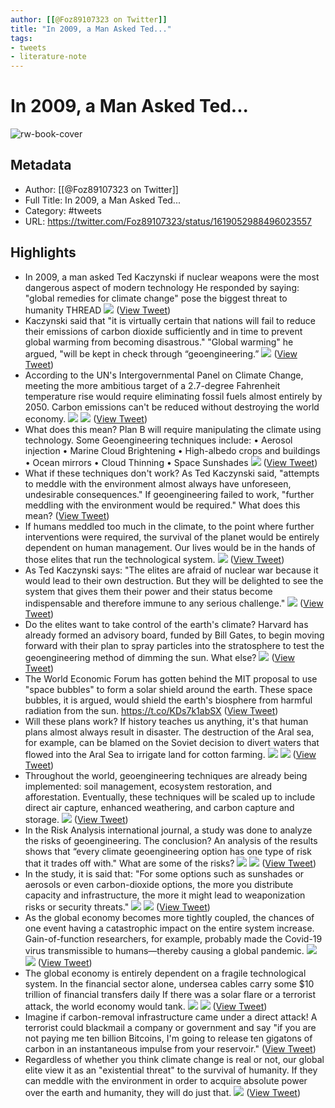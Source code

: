 ```yaml
---
author: [[@Foz89107323 on Twitter]]
title: "In 2009, a Man Asked Ted..."
tags: 
- tweets
- literature-note
---
```

# In 2009, a Man Asked Ted...

![rw-book-cover](https://pbs.twimg.com/profile_images/1540316982100238338/lPbR-eZi.jpg)

## Metadata
- Author: [[@Foz89107323 on Twitter]]
- Full Title: In 2009, a Man Asked Ted...
- Category: #tweets
- URL: https://twitter.com/Foz89107323/status/1619052988496023557

## Highlights
- In 2009, a man asked Ted Kaczynski if nuclear weapons were the most dangerous aspect of modern technology
  He responded by saying:
  "global remedies for climate change" pose the biggest threat to humanity
  THREAD 
  ![](https://pbs.twimg.com/media/FngIHFLXEBI9lwz.jpg) ([View Tweet](https://twitter.com/Foz89107323/status/1619052988496023557))
- Kaczynski said that "it is virtually certain that nations will fail to reduce their emissions of carbon dioxide sufficiently and in time to prevent global warming from becoming disastrous."
  "Global warming" he argued, "will be kept in check through “geoengineering.” 
  ![](https://pbs.twimg.com/media/FngIHmLXEAkyig8.jpg) ([View Tweet](https://twitter.com/Foz89107323/status/1619053006594482178))
- According to the UN's Intergovernmental Panel on Climate Change, meeting the more ambitious target of a 2.7-degree Fahrenheit temperature rise would require eliminating fossil fuels almost entirely by 2050.
  Carbon emissions can't be reduced without destroying the world economy. 
  ![](https://pbs.twimg.com/media/FngII8DXEBIMA14.jpg) 
  ![](https://pbs.twimg.com/media/FngII7eXoAAGRqk.jpg) ([View Tweet](https://twitter.com/Foz89107323/status/1619053019978469379))
- What does this mean? 
  Plan B will require manipulating the climate using technology.
  Some Geoengineering techniques include:
  • Aerosol injection
  • Marine Cloud Brightening
  • High-albedo crops and buildings
  • Ocean mirrors
  • Cloud Thinning
  • Space Sunshades 
  ![](https://pbs.twimg.com/media/FngIJYqXEAgIkAG.jpg) ([View Tweet](https://twitter.com/Foz89107323/status/1619053031655366657))
- What if these techniques don't work?
  As Ted Kaczynski said, "attempts to meddle with the environment almost always have unforeseen, undesirable consequences." 
  If geoengineering failed to work, "further meddling with the environment would be required." 
  What does this mean? ([View Tweet](https://twitter.com/Foz89107323/status/1619053034184577025))
- If humans meddled too much in the climate, to the point where further interventions were required, the survival of the planet would be entirely dependent on human management. 
  Our lives would be in the hands of those elites that run the technological system. 
  ![](https://pbs.twimg.com/media/FngIKHSWIAEIIc6.jpg) ([View Tweet](https://twitter.com/Foz89107323/status/1619053039117008896))
- As Ted Kaczynski says:
  "The elites are afraid of nuclear war because it would lead to their own destruction. But they will be delighted to see the system that gives them their power and their status become indispensable and therefore immune to any serious challenge." 
  ![](https://pbs.twimg.com/media/FngIKd7XEBIEi4N.jpg) ([View Tweet](https://twitter.com/Foz89107323/status/1619053046088011795))
- Do the elites want to take control of the earth's climate? 
  Harvard has already formed an advisory board, funded by Bill Gates, to begin moving forward with their plan to spray particles into the stratosphere to test the geoengineering method of dimming the sun.
  What else? 
  ![](https://pbs.twimg.com/media/FngIK1LWQAE9J9H.jpg) ([View Tweet](https://twitter.com/Foz89107323/status/1619053051444187136))
- The World Economic Forum has gotten behind the MIT proposal to use "space bubbles" to form a solar shield around the earth.
  These space bubbles, it is argued, would shield the earth's biosphere from harmful radiation from the sun. 
  https://t.co/KDs7k1abSX ([View Tweet](https://twitter.com/Foz89107323/status/1619053052937310209))
- Will these plans work? 
  If history teaches us anything, it's that human plans almost always result in disaster.
  The destruction of the Aral sea, for example, can be blamed on the Soviet decision to divert waters that flowed into the Aral Sea to irrigate land for cotton farming. 
  ![](https://pbs.twimg.com/media/FngILNDXEAgzLsK.jpg) 
  ![](https://pbs.twimg.com/media/FngILNcXEBEuWTU.jpg) ([View Tweet](https://twitter.com/Foz89107323/status/1619053057966329856))
- Throughout the world, geoengineering techniques are already being implemented: soil management, ecosystem restoration, and afforestation.
  Eventually, these techniques will be scaled up to include direct air capture, enhanced weathering, and carbon capture and storage. 
  ![](https://pbs.twimg.com/media/FngILinWQAE23rd.jpg) ([View Tweet](https://twitter.com/Foz89107323/status/1619053064920465409))
- In the Risk Analysis international journal, a study was done to analyze the risks of geoengineering. The conclusion? 
  An analysis of the results shows that “every climate geoengineering option has one type of risk that it trades off with." 
  What are some of the risks? 
  ![](https://pbs.twimg.com/media/FngIL8LXEBcKZ3V.jpg) 
  ![](https://pbs.twimg.com/media/FngIL8nXEAoPN0S.jpg) ([View Tweet](https://twitter.com/Foz89107323/status/1619053071325138948))
- In the study, it is said that: 
  "For some options such as sunshades or aerosols or even carbon-dioxide options, the more you distribute capacity and infrastructure, the more it might lead to weaponization risks or security threats." 
  ![](https://pbs.twimg.com/media/FngIMX1XkAAS1KL.jpg) 
  ![](https://pbs.twimg.com/media/FngIMYVXEAIruiY.png) ([View Tweet](https://twitter.com/Foz89107323/status/1619053079671803906))
- As the global economy becomes more tightly coupled, the chances of one event having a catastrophic impact on the entire system increase. 
  Gain-of-function researchers, for example, probably made the Covid-19 virus transmissible to humans—thereby causing a global pandemic. 
  ![](https://pbs.twimg.com/media/FngIMz_X0AEgdzG.jpg) 
  ![](https://pbs.twimg.com/media/FngIM0HWQAAp8Y6.jpg) ([View Tweet](https://twitter.com/Foz89107323/status/1619053086105866244))
- The global economy is entirely dependent on a fragile technological system. 
  In the financial sector alone, undersea cables carry some $10 trillion of financial transfers daily
  If there was a solar flare or a terrorist attack, the world economy would tank. 
  ![](https://pbs.twimg.com/media/FngINR_WAAAIPzp.jpg) 
  ![](https://pbs.twimg.com/media/FngINKRWYAAhMEl.jpg) ([View Tweet](https://twitter.com/Foz89107323/status/1619053105391276045))
- Imagine if carbon-removal infrastructure came under a direct attack!
  A terrorist could blackmail a company or government and say "if you are not paying me ten billion Bitcoins, I'm going to release ten gigatons of carbon in an instantaneous impulse from your reservoir." ([View Tweet](https://twitter.com/Foz89107323/status/1619053109455556609))
- Regardless of whether you think climate change is real or not, our global elite view it as an "existential threat" to the survival of humanity.
  If they can meddle with the environment in order to acquire absolute power over the earth and humanity, they will do just that. 
  ![](https://pbs.twimg.com/media/FngIOg5XEAkceI1.jpg) ([View Tweet](https://twitter.com/Foz89107323/status/1619053117110116352))
